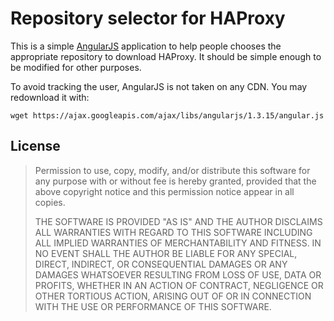 # Repository selector for HAProxy

This is a simple [AngularJS][] application to help people chooses the
appropriate repository to download HAProxy. It should be simple enough
to be modified for other purposes.

To avoid tracking the user, AngularJS is not taken on any CDN. You may
redownload it with:

    wget https://ajax.googleapis.com/ajax/libs/angularjs/1.3.15/angular.js

[AngularJS]: https://angularjs.org/

## License

 > Permission to use, copy, modify, and/or distribute this software for any
 > purpose with or without fee is hereby granted, provided that the above
 > copyright notice and this permission notice appear in all copies.
 >
 > THE SOFTWARE IS PROVIDED "AS IS" AND THE AUTHOR DISCLAIMS ALL WARRANTIES
 > WITH REGARD TO THIS SOFTWARE INCLUDING ALL IMPLIED WARRANTIES OF
 > MERCHANTABILITY AND FITNESS. IN NO EVENT SHALL THE AUTHOR BE LIABLE FOR
 > ANY SPECIAL, DIRECT, INDIRECT, OR CONSEQUENTIAL DAMAGES OR ANY DAMAGES
 > WHATSOEVER RESULTING FROM LOSS OF USE, DATA OR PROFITS, WHETHER IN AN
 > ACTION OF CONTRACT, NEGLIGENCE OR OTHER TORTIOUS ACTION, ARISING OUT OF
 > OR IN CONNECTION WITH THE USE OR PERFORMANCE OF THIS SOFTWARE.
